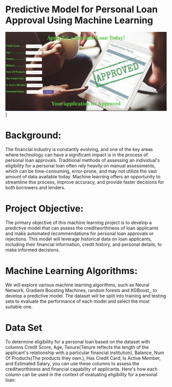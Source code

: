 # Predictive Model for Personal Loan Approval Using Machine Learning
![Machine Learning Model](https://github.com/GayanMeerigama/Personal-Loan-Approval-Machine-Learning/blob/main/Image%209-5-23%20at%205.28%20AM.jpg)]
# Background:
The financial industry is constantly evolving, and one of the key areas where technology can have a significant impact is in the process of personal loan approvals. Traditional 
methods of assessing an individual's eligibility for a personal loan often rely heavily on manual assessments, which can be time-consuming, error-prone, and may not utilize 
the vast amount of data available today. Machine learning offers an opportunity to streamline this process, improve accuracy, and provide faster decisions for both borrowers 
and lenders.
# Project Objective:
The primary objective of this machine learning project is to develop a predictive model that can assess the creditworthiness of loan applicants and make automated recommendations 
for personal loan approvals or rejections. This model will leverage historical data on loan applicants, including their financial information, credit history, and personal details,
to make informed decisions.
# Machine Learning Algorithms:
We will explore various machine learning algorithms, such as Neural Network, Gradient Boosting Machines, random forests and XGBoost,, to develop a predictive model. The dataset
will be split into training and testing sets to evaluate the performance of each model and select the most suitable one.

# Data Set 
To determine eligibility for a personal loan based on the dataset with columns Credit Score, Age, Tenure(Tenure reflects the length of the applicant's relationship with a particular financial institution), Balance, Num Of Products(The products they own.), Has Credit Card, Is Active Member, and Estimated Salary, you can use these columns to assess the creditworthiness and financial capability of applicants. Here's how each column can be used in the context of evaluating eligibility for a personal loan:



